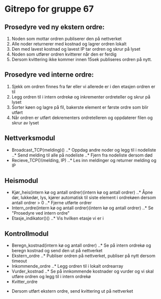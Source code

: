 # Gitrepo for gruppe 67

## Prosedyre ved ny ekstern ordre:
1. Noden som mottar ordren publiserer den på nettverket
2. Alle noder returnerer med kostnad og lagrer ordren lokalt
3. Den med lavest kostnad og lavest IP tar ordren og skrur på lyset
4. Noden som utfører ordren kvitterer når den er ferdig
5. Dersom kvittering ikke kommer innen 15sek publiseres ordren på nytt.

## Prosedyre ved interne ordre:
1. Sjekk om ordren finnes fra før eller vi allerede er i den etasjen ordren er til
2. Legg ordren til i intern ordrekø og inkrementer ordreteller og skrur på lyset
3. Sorter køen og lagre på fil, bakerste element er første ordre som blir utført
4. Når ordren er utført dekrementers ordretelleren og oppdaterer filen og skrur av lyset

## Nettverksmodul
- Broadcast_TCP(melding)()
..* Oppdag andre noder og legg til i nodeliste
..* Send melding til alle på nodeliste
..* Fjern fra nodeliste dersom død
- Recieve_TCP()(melding, IP)
..* Les inn meldinger og returner melding og IP

## Heismodul
- Kjør_heis(intern kø og antall ordrer)(intern kø og antall ordrer)
..* Åpne dør, lukkedør, lys, kjører automatisk til siste element i ordrekøen dersom antall ordrer > 0
..* Fjerne utførte ordrer
- Intern_ordre(intern kø og antall ordrer)(intern kø og antall ordrer)
..* Se "Prosedyre ved intern ordre"
- Etasje_indikator()()
..* Vis hvilken etasje vi er i
## Kontrollmodul
- Beregn_kostnad(intern kø og antall ordrer)
..* Se på intern ordrekø og beregn kostnad og send den ut på nettverket
- Ekstern_ordre
..* Publiser ordren på nettverket, publiser på nytt dersom timeout
- Inkommende_ordre
..* Legg ordren til i lokalt ordrearray
- Vurder_kostnad
..* Se på innkommende kostnader og vurder og vi skal utføre ordren og legg til i intern ordrekø
- Kvitter_ordre
* Dersom utført ekstern ordre, send kvittering ut på nettverket
